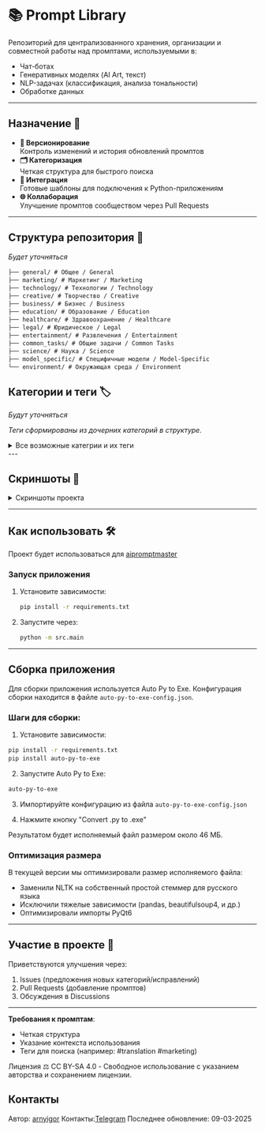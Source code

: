 # 📚 Prompt Library

Репозиторий для централизованного хранения, организации и совместной работы над промптами, используемыми в:
- Чат-ботах
- Генеративных моделях (AI Art, текст)
- NLP-задачах (классификация, анализа тональности)
- Обработке данных

---

## Назначение 🎯
- **🔄 Версионирование**  
  Контроль изменений и история обновлений промптов
- **🗂️ Категоризация**  
  Четкая структура для быстрого поиска
- **🤖 Интеграция**  
  Готовые шаблоны для подключения к Python-приложениям
- **🌐 Коллаборация**  
  Улучшение промптов сообществом через Pull Requests

---

## Структура репозитория 📂
*Будет уточняться*
```
├── general/ # Общее / General
├── marketing/ # Маркетинг / Marketing
├── technology/ # Технологии / Technology
├── creative/ # Творчество / Creative
├── business/ # Бизнес / Business
├── education/ # Образование / Education
├── healthcare/ # Здравоохранение / Healthcare
├── legal/ # Юридическое / Legal
├── entertainment/ # Развлечения / Entertainment
├── common_tasks/ # Общие задачи / Common Tasks
├── science/ # Наука / Science
├── model_specific/ # Специфичные модели / Model-Specific
└── environment/ # Окружающая среда / Environment
```

## Категории и теги 🏷️  

*Будут уточняться*

*Теги сформированы из дочерних категорий в структуре.*  
<details>
  <summary>Все возможные категрии и их теги</summary>

### **General / Общее**  
**Теги**:  
`common_tasks`, `education`, `entertainment`, `legal`, `healthcare` 

---

### **Marketing / Маркетинг**  
**Теги**:  
`social_media`, `seo`, `content_marketing`, `advertising`, `branding`  

---

### **Technology / Технологии**  
**Теги**:  
`software`, `data_science`, `ai_ml`, `cloud`, `cybersecurity`, `programming`, `data_analysis`  

---

### **Creative / Творчество**  
**Теги**:  
`design`, `writing`, `art`, `music`, `video`, `game_dev`  

---

### **Business / Бизнес**  
**Теги**:  
`finance`, `hr`, `project_management`, `sales`, `customer_service`  

---

### **Education / Образование**  
**Теги**:  
`courses`, `research`, `language_learning`, `testing`  

---

### **Healthcare / Здравоохранение**  
**Теги**:  
`diagnostics`, `patient_care`, `medical_research`  

---

### **Legal / Юридическое**  
**Теги**:  
`contracts`, `regulations`, `dispute_resolution`  

---

### **Entertainment / Развлечения**  
**Теги**:  
`games`, `music`, `movies`, `books`  

---

### **Social Media / Соцсети**  
**Теги**:  
`instagram`, `facebook`, `tiktok`  

---

### **SEO**  
**Теги**:  
`keyword_optimization`, `content_strategy`  

---

### **AI/ML / ИИ и ML**  
**Теги**:  
`nlp`, `computer_vision`, `reinforcement_learning`  

---

### **Software / Программное обеспечение**  
**Теги**:  
`dev_ops`, `web_dev`, `mobile_dev`  

---

### **Design / Дизайн**  
**Теги**:  
`uiux`, `graphic_design`, `3d_modeling`  

---

### **Writing / Письмо**  
**Теги**:  
`fiction`, `academic`, `technical`  

---

### **Finance / Финансы**  
**Теги**:  
`investment`, `accounting`, `risk_management`  

---

### **HR**  
**Теги**:  
`recruitment`, `training`, `performance`  

---

### **Diagnostics / Диагностика**  
**Теги**:  
`medical_imaging`, `symptom_analysis`  

---

### **Courses / Курсы**  
**Теги**:  
`programming`, `mathematics`, `languages`  

---

### **Games / Игры**  
**Теги**:  
`strategy`, `puzzle`, `casual`  

---

### **Music / Музыка**  
**Теги**:  
`composition`, `production`, `analysis`  

---

### **Common Tasks / Общие задачи**  
**Теги**:  
`productivity`, `translations`, `automation`  

---

### **Science / Наука**  
**Теги**:  
`physics`, `chemistry`, `biology`  

---

### **Model-Specific / Специфичные модели**  
**Теги**:  
`gpt-4`, `dalle`, `stable_diffusion`, `midjourney`  

---

### **Programming / Программирование**  
**Теги**:  
`python`, `javascript`, `data_structures`  

---

### **Data Analysis / Анализ данных**  
**Теги**:  
`statistics`, `big_data`, `visualization`  

---

### **Environment / Окружающая среда**  
**Теги**:  
`climate`, `energy`, `conservation`  

---

### **Game Development / Разработка игр**  
**Теги**:  
`game_design`, `asset_creation`, `level_design`  

</details>
---

## Скриншоты 📸

<details>
  <summary>Скриншоты проекта</summary>

  ![Основное окно](screenshots/main_window.jpg)
_Виджет с поиском, списком промптов и кнопками действий_
  ![Скриншот 1](screenshots/edit_window_1.jpg)
  ![Скриншот 2](screenshots/edit_window_2.jpg)
  ![Скриншот 3](screenshots/edit_window_3.jpg)
  ![Скриншот 4](screenshots/edit_window_4.jpg)
  ![Скриншот 5](screenshots/edit_window_5.jpg)
  ![Скриншот для запросов в Hugging Face](screenshots/hf_window.jpg)

</details>

---

## Как использовать 🛠️
Проект будет использоваться для [aipromptmaster]( https://github.com/arnyigor/aipromptmaster)
### Запуск приложения
1. Установите зависимости:
   ```bash
   pip install -r requirements.txt
   
2. Запустите через:
   ```bash
   python -m src.main

---

## Сборка приложения

Для сборки приложения используется Auto Py to Exe. Конфигурация сборки находится в файле `auto-py-to-exe-config.json`.

### Шаги для сборки:

1. Установите зависимости:
```bash
pip install -r requirements.txt
pip install auto-py-to-exe
```

2. Запустите Auto Py to Exe:
```bash
auto-py-to-exe
```

3. Импортируйте конфигурацию из файла `auto-py-to-exe-config.json`

4. Нажмите кнопку "Convert .py to .exe"

Результатом будет исполняемый файл размером около 46 МБ.

### Оптимизация размера

В текущей версии мы оптимизировали размер исполняемого файла:
- Заменили NLTK на собственный простой стеммер для русского языка
- Исключили тяжелые зависимости (pandas, beautifulsoup4, и др.)
- Оптимизировали импорты PyQt6

---

## **Участие в проекте** 🤝
Приветствуются улучшения через:
1. Issues (предложения новых категорий/исправлений)
2. Pull Requests (добавление промптов)
3. Обсуждения в Discussions

---

**Требования к промптам**:
- Четкая структура
- Указание контекста использования
- Теги для поиска (например: #translation #marketing)

Лицензия ⚖️
CC BY-SA 4.0 - Свободное использование с указанием авторства и сохранением лицензии.

## Контакты
Автор: [arnyigor](https://github.com/arnyigor)
Контакты:[Telegram](https://t.me/arnyigor)
Последнее обновление: 09-03-2025

